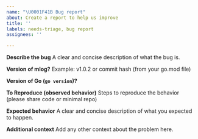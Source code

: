 ```yaml
---
name: "\U0001F41B Bug report"
about: Create a report to help us improve
title: ''
labels: needs-triage, bug report
assignees: ''

---
```


**Describe the bug**
A clear and concise description of what the bug is.

**Version of mlog?**
Example: v1.0.2 or commit hash (from your go.mod file)

**Version of Go (`go version`)?**

**To Reproduce (observed behavior)**
Steps to reproduce the behavior (please share code or minimal repo)

**Expected behavior**
A clear and concise description of what you expected to happen.

**Additional context**
Add any other context about the problem here.
